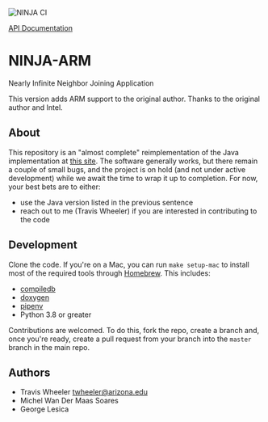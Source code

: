 ![NINJA CI](https://github.com/TravisWheelerLab/NINJA/workflows/NINJA%20CI/badge.svg)

[API Documentation](https://wheelerlab.org/NINJA/)

# NINJA-ARM

Nearly Infinite Neighbor Joining Application

This version adds ARM support to the original author. Thanks to the original author and Intel.

## About

This repository is an "almost complete" reimplementation of the Java implementation at [this site](https://wheelerlab.org/software/ninja/). The software generally works, but there remain a couple of small bugs, and the project is on hold (and not under active development) while we await the time to wrap it up to completion. For now, your best bets are to either:
* use the Java version listed in the previous sentence
* reach out to me (Travis Wheeler) if you are interested in contributing to the code

## Development

Clone the code. If you're on a Mac, you can run `make setup-mac` to install most
of the required tools through [Homebrew](http://brew.sh). This includes:

  - [compiledb](https://github.com/nickdiego/compiledb)
  - [doxygen](https://www.doxygen.nl)
  - [pipenv](https://github.com/pypa/pipenv)
  - Python 3.8 or greater

Contributions are welcomed. To do this, fork the repo, create a branch and, once
you're ready, create a pull request from your branch into the `master` branch in
the main repo.

## Authors

  - Travis Wheeler <twheeler@arizona.edu>
  - Michel Wan Der Maas Soares
  - George Lesica 

